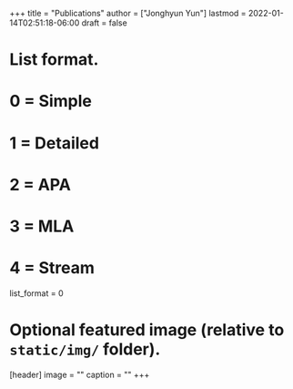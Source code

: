 +++
title = "Publications"
author = ["Jonghyun Yun"]
lastmod = 2022-01-14T02:51:18-06:00
draft = false
# List format.
#   0 = Simple
#   1 = Detailed
#   2 = APA
#   3 = MLA
#   4 = Stream
list_format = 0

# Optional featured image (relative to `static/img/` folder).
[header]
image = ""
caption = ""
+++
